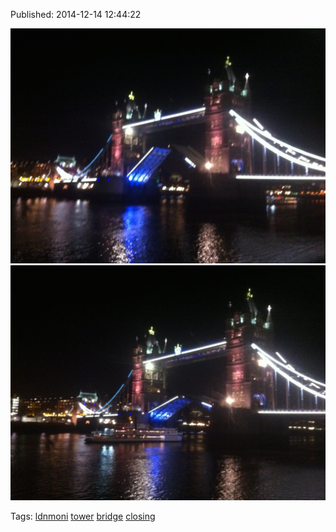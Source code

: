 


Published: 2014-12-14 12:44:22

![](105170315382-0.jpg)
![](105170315382-1.jpg)

Tags: [ldnmoni](tag-ldnmoni.md) [tower](tag-tower.md) [bridge](tag-bridge.md) [closing](tag-closing.md)
